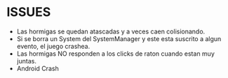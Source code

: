 ISSUES
===

* Las hormigas se quedan atascadas y a veces caen colisionando.
* Si se borra un System del SystemManager y este esta suscrito a algun evento, el juego crashea.
* Las hormigas NO responden a los clicks de raton cuando estan muy juntas.
* Android Crash
